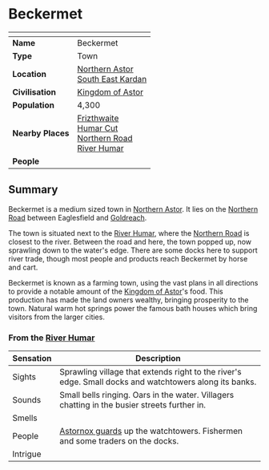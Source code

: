 # Beckermet

| []() | |
| --- | --- |
| **Name** | Beckermet |
| **Type** | Town |
| **Location** | [Northern Astor](../regions/northern-astor.md)<br>[South East Kardan](../regions/south-east-kardan.md) |
| **Civilisation** | [Kingdom of Astor](../../civilisations/kingdom-of-astor/kingdom-of-astor.md) |
| **Population** | 4,300 |
| **Nearby Places** | [Frizthwaite](../villages/frizthwaite.md)<br>[Humar Cut](../roads/humar-cut.md)<br>[Northern Road](../roads/northern-road.md)<br>[River Humar](../rivers-lakes/river-humar.md) |
| **People** | |

## Summary

Beckermet is a medium sized town in [Northern Astor](../regions/northern-astor.md). It lies on the [Northern Road](../roads/northern-road.md) between Eaglesfield and [Goldreach](../../civilisations/kingdom-of-astor/SETTLEMENTS/GOLDREACH/README.md).

The town is situated next to the [River Humar](../rivers-lakes/river-humar.md), where the [Northern Road](../roads/northern-road.md) is closest to the river. Between the road and here, the town popped up, now sprawling down to the water's edge. There are some docks here to support river trade, though most people and products reach Beckermet by horse and cart.

Beckermet is known as a farming town, using the vast plans in all directions to provide a notable amount of the [Kingdom of Astor](../../civilisations/kingdom-of-astor/kingdom-of-astor.md)'s food. This production has made the land owners wealthy, bringing prosperity to the town. Natural warm hot springs power the famous bath houses which bring visitors from the larger cities.

### From the [River Humar](../rivers-lakes/river-humar.md)

| Sensation | Description |
| ---- | --- |
| Sights | Sprawling village that extends right to the river's edge. Small docks and watchtowers along its banks. |
| Sounds | Small bells ringing. Oars in the water. Villagers chatting in the busier streets further in. |
| Smells | |
| People | [Astornox guards](../../organisations/government/astornox/ranks/astornox-guard.md) up the watchtowers. Fishermen and some traders on the docks. |
| Intrigue | |
